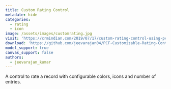 ```yaml
---
title: Custom Rating Control
metadate: hide
categories:
  - rating
  - icon
image: /assets/images/customrating.jpg
visit: 'https://crmindian.com/2019/07/17/custom-rating-control-using-pcf/'
download: 'https://github.com/jeevarajan04/PCF-Customizable-Rating-Control'
model_support: true
canvas_support: false
authors:
  - jeevarajan_kumar
---
```


A control to rate a record with configurable colors, icons and number of entries.
